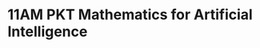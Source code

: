 # 11AM PKT Mathematics for Artificial Intelligence

<!-- - ## Week 1

   1. [Day 1](https://www.facebook.com/iCodeguru/videos/1304382264039058)
   2. [Day 2](https://www.facebook.com/iCodeguru/videos/1391825548468366)
   3. [Day 3]()
   4. [Day 4]()
   5. [Day 5]() -->

<!-- - ## Week 

   1. [Day 1]()
   2. [Day 2]()
   3. [Day 3]()
   4. [Day 4]()
   5. [Day 5]() -->